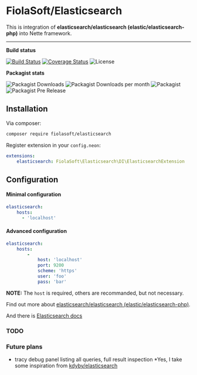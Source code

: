 # FiolaSoft/Elasticsearch
This is integration of **elasticsearch/elasticsearch (elastic/elasticsearch-php)** into Nette framework.

-----

**Build status**

[![Build Status](https://travis-ci.org/FiolaSoft/elasticsearch.svg?branch=master)](https://travis-ci.org/FiolaSoft/elasticsearch)
[![Coverage Status](https://coveralls.io/repos/github/FiolaSoft/elasticsearch/badge.svg?branch=master)](https://coveralls.io/github/FiolaSoft/elasticsearch?branch=master)
![License](https://img.shields.io/github/license/FiolaSoft/elasticsearch.svg)

**Packagist stats**

![Packagist Downloads](https://img.shields.io/packagist/dt/FiolaSoft/elasticsearch.svg)
![Packagist Downloads per month](https://img.shields.io/packagist/dm/FiolaSoft/elasticsearch.svg)
![Packagist](https://img.shields.io/packagist/v/FiolaSoft/elasticsearch.svg)
![Packagist Pre Release](https://img.shields.io/packagist/vpre/FiolaSoft/elasticsearch.svg)

## Installation
Via composer:
```bash
composer require fiolasoft/elasticsearch
```

Register extension in your `config.neon`:
```yaml
extensions:
    elasticsearch: FiolaSoft\Elasticsearch\DI\ElasticsearchExtension
```

## Configuration
#### Minimal configuration
```yaml
elasticsearch:
    hosts:
      - 'localhost'
```
#### Advanced configuration
```yaml
elasticsearch:
    hosts:
        -
            host: 'localhost'
            port: 9200
            scheme: 'https'
            user: 'foo'
            pass: 'bar'
```

**NOTE:** The `host` is required, others are recommanded, but not necessary.


Find out more about [elasticsearch/elasticsearch (elastic/elasticsearch-php)](https://github.com/elastic/elasticsearch-php).

And there is [Elasticsearch docs](https://www.elastic.co/guide/en/elasticsearch/client/php-api/5.0/index.html)

### TODO

### Future plans
- tracy debug panel listing all queries, full result inspection *Yes, I take some inspiration from [kdyby/elasticsearch](https://github.com/Kdyby/ElasticSearch/)